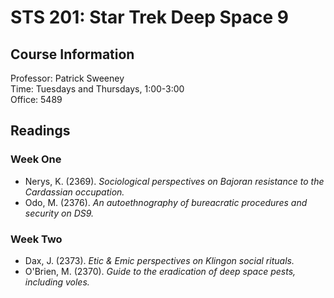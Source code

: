 # STS 201: Star Trek Deep Space 9

## Course Information

Professor: Patrick Sweeney  
Time: Tuesdays and Thursdays, 1:00-3:00  
Office: 5489  

## Readings

### Week One

- Nerys, K. (2369). *Sociological perspectives on Bajoran resistance to the Cardassian occupation.*
- Odo, M. (2376). *An autoethnography of bureacratic procedures and security on DS9.*

### Week Two

- Dax, J. (2373). *Etic & Emic perspectives on Klingon social rituals.*
- O'Brien, M. (2370). *Guide to the eradication of deep space pests, including voles.*
